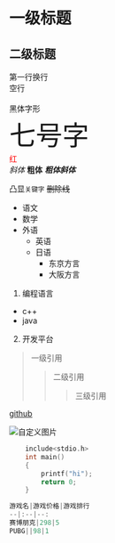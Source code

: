 # 一级标题
## 二级标题

第一行换行<br>
空行<br><br>
<font face="黑体">黑体字形</font><br>
<font size=7>七号字</font><br>
<font color=#FF0000>红</font><br>
*斜体*
**粗体**
***粗体斜体***

凸显`关键字`
~~删除线~~

* 语文
* 数学
* 外语
  * 英语
  * 日语
    * 东京方言
    * 大阪方言

1. 编程语言
  * c++
  * java
2. 开发平台

> 一级引用
>> 二级引用
>>> 三级引用

[github](https://github.com "打开github")

![自定义图片](c://Users//xxx.jpg)

```c
	include<stdio.h>
	int main()
	{
		printf("hi");
		return 0;
	}

游戏名|游戏价格|游戏排行
--|:--|--:
赛博朋克|298|5
PUBG||98|1



